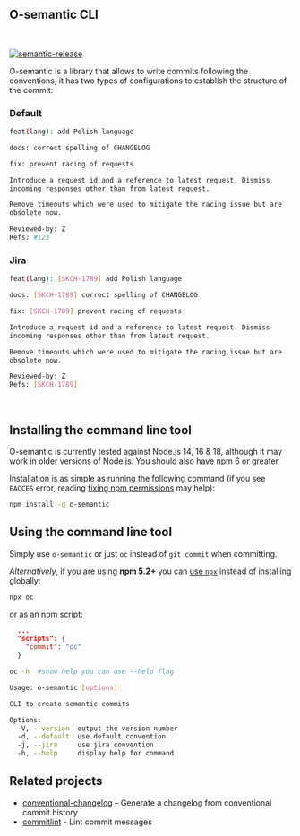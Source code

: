## O-semantic CLI

<br>

[![semantic-release](https://img.shields.io/badge/%20%20%F0%9F%93%A6%F0%9F%9A%80-semantic--release-e10079.svg)](https://github.com/semantic-release/semantic-release)

O-semantic is a library that allows to write commits following the conventions, it has two types of configurations to establish the structure of the commit:

### Default

```bash
feat(lang): add Polish language
```

```bash
docs: correct spelling of CHANGELOG
```

```bash
fix: prevent racing of requests

Introduce a request id and a reference to latest request. Dismiss
incoming responses other than from latest request.

Remove timeouts which were used to mitigate the racing issue but are
obsolete now.

Reviewed-by: Z
Refs: #123
```

### Jira

```bash
feat(lang): [SKCH-1789] add Polish language
```

```bash
docs: [SKCH-1789] correct spelling of CHANGELOG
```

```bash
fix: [SKCH-1789] prevent racing of requests

Introduce a request id and a reference to latest request. Dismiss
incoming responses other than from latest request.

Remove timeouts which were used to mitigate the racing issue but are
obsolete now.

Reviewed-by: Z
Refs: [SKCH-1789]
```

<br>

## Installing the command line tool

O-semantic is currently tested against Node.js 14, 16 & 18, although it may work in
older versions of Node.js. You should also have npm 6 or greater.

Installation is as simple as running the following command (if you see `EACCES` error, reading [fixing npm permissions](https://docs.npmjs.com/getting-started/fixing-npm-permissions) may help):

```sh
npm install -g o-semantic
```

## Using the command line tool

Simply use `o-semantic` or just `oc` instead of `git commit` when committing.

_Alternatively_, if you are using **npm 5.2+** you can [use `npx`](https://medium.com/@maybekatz/introducing-npx-an-npm-package-runner-55f7d4bd282b) instead of installing globally:

```sh
npx oc
```

or as an npm script:

```json
  ...
  "scripts": {
    "commit": "oc"
  }
```

```bash
oc -h  #show help you can use --help flag
```

```bash
Usage: o-semantic [options]

CLI to create semantic commits

Options:
  -V, --version  output the version number
  -d, --default  use default convention
  -j, --jira     use jira convention
  -h, --help     display help for command
```

## Related projects

- [conventional-changelog](https://github.com/conventional-changelog/conventional-changelog) – Generate a changelog from conventional commit history
- [commitlint](https://github.com/conventional-changelog/commitlint) - Lint commit messages
